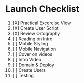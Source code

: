 # Launch Checklist

 1. [X] Practical Excercise View
 2. [X] Create User Script
 3. [X] Review Ortography
 4. [ ] Reading on Intro
 5. [ ] Mobile Styling
 6. [ ] Mobile Navigation
 7. [ ] Cover on videos
 8. [ ] Intro Video
 9. [ ] Domain & Deploy 
10. [ ] Create Users
11. [ ] Testing
